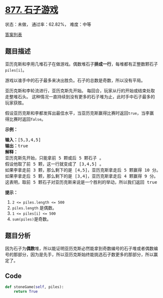 # [877. 石子游戏](https://leetcode-cn.com/problems/stone-game)

状态：未做， 通过率：62.82%， 难度：中等

[答案列表](Solutions/answer_list.md)

## 题目描述
亚历克斯和李用几堆石子在做游戏。偶数堆石子**排成一行**，每堆都有正整数颗石子`piles[i]`。

游戏以谁手中的石子最多来决出胜负。石子的总数是奇数，所以没有平局。

亚历克斯和李轮流进行，亚历克斯先开始。 每回合，玩家从行的开始或结束处取走整堆石头。 这种情况一直持续到没有更多的石子堆为止，此时手中石子最多的玩家获胜。

假设亚历克斯和李都发挥出最佳水平，当亚历克斯赢得比赛时返回`true`，当李赢得比赛时返回`false`。

**示例：**

<pre><strong>输入：</strong>[5,3,4,5]
<strong>输出：</strong>true
<strong>解释：</strong>
亚历克斯先开始，只能拿前 5 颗或后 5 颗石子 。
假设他取了前 5 颗，这一行就变成了 [3,4,5] 。
如果李拿走前 3 颗，那么剩下的是 [4,5]，亚历克斯拿走后 5 颗赢得 10 分。
如果李拿走后 5 颗，那么剩下的是 [3,4]，亚历克斯拿走后 4 颗赢得 9 分。
这表明，取前 5 颗石子对亚历克斯来说是一个胜利的举动，所以我们返回 true 。
</pre>

**提示：**

1. `2 <= piles.length <= 500`
2. `piles.length` 是偶数。
3. `1 <= piles[i] <= 500`
4. `sum(piles)`是奇数。



## 题目分析
因为石子为**偶数**堆，所以能证明亚历克斯必然能拿到奇数编号的石子堆或者偶数编号的那部分，因为是先手，所以亚历克斯始终能挑选石子数更多的那部分，所以赢定了。


## Code
```python
def stoneGame(self, piles):
    return True
```
